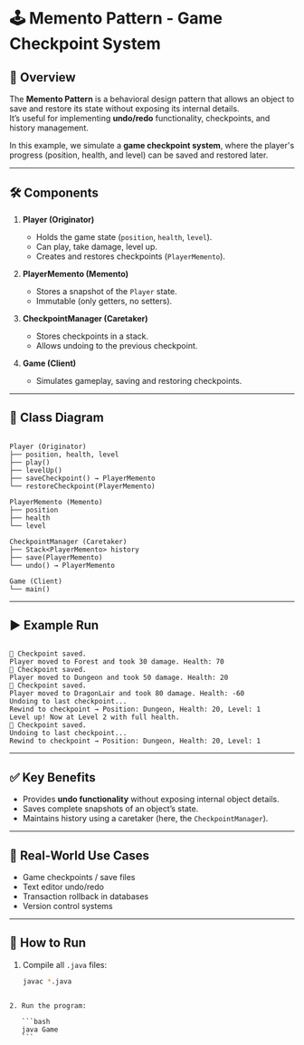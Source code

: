# 🕹️ Memento Pattern - Game Checkpoint System

## 📌 Overview
The **Memento Pattern** is a behavioral design pattern that allows an object to save and restore its state without exposing its internal details.  
It’s useful for implementing **undo/redo** functionality, checkpoints, and history management.

In this example, we simulate a **game checkpoint system**, where the player's progress (position, health, and level) can be saved and restored later.

---

## 🛠️ Components

1. **Player (Originator)**  
   - Holds the game state (`position`, `health`, `level`).  
   - Can play, take damage, level up.  
   - Creates and restores checkpoints (`PlayerMemento`).  

2. **PlayerMemento (Memento)**  
   - Stores a snapshot of the `Player` state.  
   - Immutable (only getters, no setters).  

3. **CheckpointManager (Caretaker)**  
   - Stores checkpoints in a stack.  
   - Allows undoing to the previous checkpoint.  

4. **Game (Client)**  
   - Simulates gameplay, saving and restoring checkpoints.  

---

## 📂 Class Diagram

```

Player (Originator)
├── position, health, level
├── play()
├── levelUp()
├── saveCheckpoint() → PlayerMemento
└── restoreCheckpoint(PlayerMemento)

PlayerMemento (Memento)
├── position
├── health
└── level

CheckpointManager (Caretaker)
├── Stack<PlayerMemento> history
├── save(PlayerMemento)
└── undo() → PlayerMemento

Game (Client)
└── main()

```

---

## ▶️ Example Run

```

💾 Checkpoint saved.
Player moved to Forest and took 30 damage. Health: 70
💾 Checkpoint saved.
Player moved to Dungeon and took 50 damage. Health: 20
💾 Checkpoint saved.
Player moved to DragonLair and took 80 damage. Health: -60
Undoing to last checkpoint...
Rewind to checkpoint → Position: Dungeon, Health: 20, Level: 1
Level up! Now at Level 2 with full health.
💾 Checkpoint saved.
Undoing to last checkpoint...
Rewind to checkpoint → Position: Dungeon, Health: 20, Level: 1

````

---

## ✅ Key Benefits
- Provides **undo functionality** without exposing internal object details.  
- Saves complete snapshots of an object’s state.  
- Maintains history using a caretaker (here, the `CheckpointManager`).  

---

## 📖 Real-World Use Cases
- Game checkpoints / save files  
- Text editor undo/redo  
- Transaction rollback in databases  
- Version control systems  

---

## 🚀 How to Run
1. Compile all `.java` files:  
   ```bash
   javac *.java
````

2. Run the program:

   ```bash
   java Game
   ```
